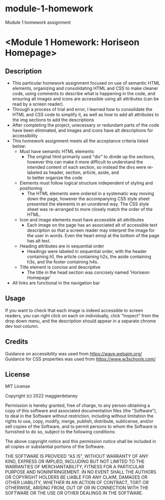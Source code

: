 # module-1-homework
Module 1 homework assignment
# <Module 1 Homework: Horiseon Homepage>

## Description

- This particular homework assignment focused on use of semantic HTML elements, organizing and consolidating HTML and CSS to make cleaner code, using comments to describe what is happening in the code, and ensuring all images and icons are accessible using alt attributes (can be read by a screen reader).
- Through a process of trial and error, I learned how to consolidate the HTML and CSS code to simplify it, as well as how to add alt attributes to the img sections to add the descriptions
- After completing the project, unecessary or redundant parts of the code have been eliminated, and images and icons have alt descriptions for accessibility
- This homework assignment meets all the acceptance criteria listed below:
    - Must have semantic HTML elements
        - The original html primarily used "div" to divide up the sections, however this can make it more difficult to understand the intended content of each section, so instead the divs were re-labeled as header, section, article, aside, and <footer> to better organize the code
    - Elements must follow logical structure independent of styling and positioning
        - The HTML elements were ordered in a systematic way moving down the page, however the accompanying CSS style sheet presented the elements in an unordered way. The CSS style sheet was re-arranged to more closely match the order of the HTML.
    - Icon and image elements must have accessible alt attritbutes
        - Each image on the page has an associated alt of accessible text description so that a screen reader may interpret the image for the user in words. Even the heart emoji at the bottom of the page has alt text.
    - Heading attributes are in sequential order
        - Headings were labeled in sequential order, with the header containing h1, the article containing h2s, the aside containing h3s, and the footer containing h4s.
    - Title element is concise and descriptive
        - The title in the head section was concisely named 'Horiseon Homepage'
- All links are functional in the navigation bar

## Usage

If you want to check that each image is indeed accessible to screen readers, you can right click on each on individually, click "Inspect" from the drop down menu, and the description should appear in a separate chrome dev tool column.

## Credits

Guidance on accessibility was used from https://wave.webaim.org/
Guidance for CSS properties was used from https://www.w3schools.com/

## License

MIT License

Copyright (c) 2022 maggierdelaney

Permission is hereby granted, free of charge, to any person obtaining a copy
of this software and associated documentation files (the "Software"), to deal
in the Software without restriction, including without limitation the rights
to use, copy, modify, merge, publish, distribute, sublicense, and/or sell
copies of the Software, and to permit persons to whom the Software is
furnished to do so, subject to the following conditions:

The above copyright notice and this permission notice shall be included in all
copies or substantial portions of the Software.

THE SOFTWARE IS PROVIDED "AS IS", WITHOUT WARRANTY OF ANY KIND, EXPRESS OR
IMPLIED, INCLUDING BUT NOT LIMITED TO THE WARRANTIES OF MERCHANTABILITY,
FITNESS FOR A PARTICULAR PURPOSE AND NONINFRINGEMENT. IN NO EVENT SHALL THE
AUTHORS OR COPYRIGHT HOLDERS BE LIABLE FOR ANY CLAIM, DAMAGES OR OTHER
LIABILITY, WHETHER IN AN ACTION OF CONTRACT, TORT OR OTHERWISE, ARISING FROM,
OUT OF OR IN CONNECTION WITH THE SOFTWARE OR THE USE OR OTHER DEALINGS IN THE
SOFTWARE.